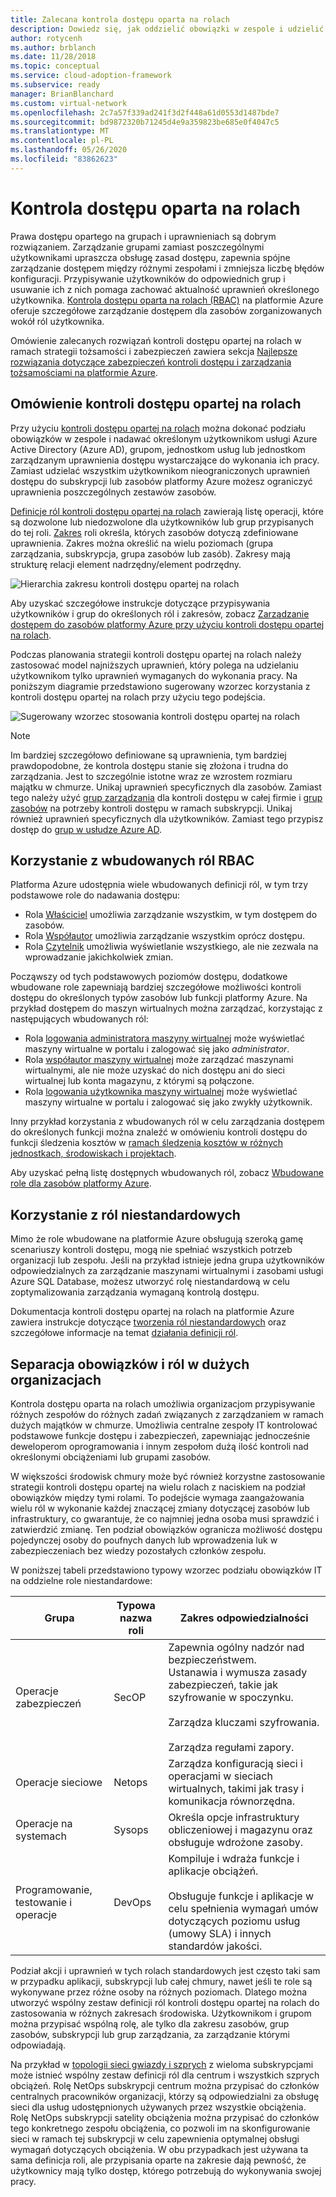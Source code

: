 ```yaml
---
title: Zalecana kontrola dostępu oparta na rolach
description: Dowiedz się, jak oddzielić obowiązki w zespole i udzielić kontroli dostępu opartej na rolach, aby umożliwić użytkownikom i grupom wykonywanie zadań.
author: rotycenh
ms.author: brblanch
ms.date: 11/28/2018
ms.topic: conceptual
ms.service: cloud-adoption-framework
ms.subservice: ready
manager: BrianBlanchard
ms.custom: virtual-network
ms.openlocfilehash: 2c7a57f339ad241f3d2f448a61d0553d1487bde7
ms.sourcegitcommit: bd9872320b71245d4e9a359823be685e0f4047c5
ms.translationtype: MT
ms.contentlocale: pl-PL
ms.lasthandoff: 05/26/2020
ms.locfileid: "83862623"
---
```

# <a name="role-based-access-control"></a>Kontrola dostępu oparta na rolach

Prawa dostępu opartego na grupach i uprawnieniach są dobrym rozwiązaniem. Zarządzanie grupami zamiast poszczególnymi użytkownikami upraszcza obsługę zasad dostępu, zapewnia spójne zarządzanie dostępem między różnymi zespołami i zmniejsza liczbę błędów konfiguracji. Przypisywanie użytkowników do odpowiednich grup i usuwanie ich z nich pomaga zachować aktualność uprawnień określonego użytkownika. [Kontrola dostępu oparta na rolach (RBAC)](https://docs.microsoft.com/azure/role-based-access-control/overview) na platformie Azure oferuje szczegółowe zarządzanie dostępem dla zasobów zorganizowanych wokół ról użytkownika.

Omówienie zalecanych rozwiązań kontroli dostępu opartej na rolach w ramach strategii tożsamości i zabezpieczeń zawiera sekcja [Najlepsze rozwiązania dotyczące zabezpieczeń kontroli dostępu i zarządzania tożsamościami na platformie Azure](https://docs.microsoft.com/azure/security/fundamentals/identity-management-best-practices#use-role-based-access-control).

## <a name="overview-of-role-based-access-control"></a>Omówienie kontroli dostępu opartej na rolach

Przy użyciu [kontroli dostępu opartej na rolach](https://docs.microsoft.com/azure/role-based-access-control/overview) można dokonać podziału obowiązków w zespole i nadawać określonym użytkownikom usługi Azure Active Directory (Azure AD), grupom, jednostkom usług lub jednostkom zarządzanym uprawnienia dostępu wystarczające do wykonania ich pracy. Zamiast udzielać wszystkim użytkownikom nieograniczonych uprawnień dostępu do subskrypcji lub zasobów platformy Azure możesz ograniczyć uprawnienia poszczególnych zestawów zasobów.

[Definicje ról kontroli dostępu opartej na rolach](https://docs.microsoft.com/azure/role-based-access-control/role-definitions) zawierają listę operacji, które są dozwolone lub niedozwolone dla użytkowników lub grup przypisanych do tej roli. [Zakres](https://docs.microsoft.com/azure/role-based-access-control/overview#scope) roli określa, których zasobów dotyczą zdefiniowane uprawnienia. Zakres można określić na wielu poziomach (grupa zarządzania, subskrypcja, grupa zasobów lub zasób). Zakresy mają strukturę relacji element nadrzędny/element podrzędny.

![Hierarchia zakresu kontroli dostępu opartej na rolach](../../_images/azure-best-practices/rbac-scope.png)

Aby uzyskać szczegółowe instrukcje dotyczące przypisywania użytkowników i grup do określonych ról i zakresów, zobacz [Zarządzanie dostępem do zasobów platformy Azure przy użyciu kontroli dostępu opartej na rolach](https://docs.microsoft.com/azure/role-based-access-control/role-assignments-portal).

Podczas planowania strategii kontroli dostępu opartej na rolach należy zastosować model najniższych uprawnień, który polega na udzielaniu użytkownikom tylko uprawnień wymaganych do wykonania pracy. Na poniższym diagramie przedstawiono sugerowany wzorzec korzystania z kontroli dostępu opartej na rolach przy użyciu tego podejścia.

![Sugerowany wzorzec stosowania kontroli dostępu opartej na rolach](../../_images/azure-best-practices/rbac-least-privilege.png)

> [!NOTE]
> Im bardziej szczegółowo definiowane są uprawnienia, tym bardziej prawdopodobne, że kontrola dostępu stanie się złożona i trudna do zarządzania. Jest to szczególnie istotne wraz ze wzrostem rozmiaru majątku w chmurze. Unikaj uprawnień specyficznych dla zasobów. Zamiast tego należy użyć [grup zarządzania](https://docs.microsoft.com/azure/governance/management-groups) dla kontroli dostępu w całej firmie i [grup zasobów](https://docs.microsoft.com/azure/azure-resource-manager/management/overview#resource-groups) na potrzeby kontroli dostępu w ramach subskrypcji. Unikaj również uprawnień specyficznych dla użytkowników. Zamiast tego przypisz dostęp do [grup w usłudze Azure AD](https://docs.microsoft.com/azure/active-directory/fundamentals/active-directory-manage-groups).

## <a name="use-built-in-rbac-roles"></a>Korzystanie z wbudowanych ról RBAC

Platforma Azure udostępnia wiele wbudowanych definicji ról, w tym trzy podstawowe role do nadawania dostępu:

- Rola [Właściciel](https://docs.microsoft.com/azure/role-based-access-control/built-in-roles#owner) umożliwia zarządzanie wszystkim, w tym dostępem do zasobów.
- Rola [Współautor](https://docs.microsoft.com/azure/role-based-access-control/built-in-roles#contributor) umożliwia zarządzanie wszystkim oprócz dostępu.
- Rola [Czytelnik](https://docs.microsoft.com/azure/role-based-access-control/built-in-roles#reader) umożliwia wyświetlanie wszystkiego, ale nie zezwala na wprowadzanie jakichkolwiek zmian.

Począwszy od tych podstawowych poziomów dostępu, dodatkowe wbudowane role zapewniają bardziej szczegółowe możliwości kontroli dostępu do określonych typów zasobów lub funkcji platformy Azure. Na przykład dostępem do maszyn wirtualnych można zarządzać, korzystając z następujących wbudowanych ról:

- Rola [logowania administratora maszyny wirtualnej](https://docs.microsoft.com/azure/role-based-access-control/built-in-roles#virtual-machine-administrator-login) może wyświetlać maszyny wirtualne w portalu i zalogować się jako _administrator_.
- Rola [współautor maszyny wirtualnej](https://docs.microsoft.com/azure/role-based-access-control/built-in-roles#virtual-machine-contributor) może zarządzać maszynami wirtualnymi, ale nie może uzyskać do nich dostępu ani do sieci wirtualnej lub konta magazynu, z którymi są połączone.
- Rola [logowania użytkownika maszyny wirtualnej](https://docs.microsoft.com/azure/role-based-access-control/built-in-roles#virtual-machine-user-login) może wyświetlać maszyny wirtualne w portalu i zalogować się jako zwykły użytkownik.

Inny przykład korzystania z wbudowanych ról w celu zarządzania dostępem do określonych funkcji można znaleźć w omówieniu kontroli dostępu do funkcji śledzenia kosztów w [ramach śledzenia kosztów w różnych jednostkach, środowiskach i projektach](../azure-best-practices/track-costs.md#provide-the-right-level-of-cost-access).

Aby uzyskać pełną listę dostępnych wbudowanych ról, zobacz [Wbudowane role dla zasobów platformy Azure](https://docs.microsoft.com/azure/role-based-access-control/built-in-roles).

## <a name="use-custom-roles"></a>Korzystanie z ról niestandardowych

Mimo że role wbudowane na platformie Azure obsługują szeroką gamę scenariuszy kontroli dostępu, mogą nie spełniać wszystkich potrzeb organizacji lub zespołu. Jeśli na przykład istnieje jedna grupa użytkowników odpowiedzialnych za zarządzanie maszynami wirtualnymi i zasobami usługi Azure SQL Database, możesz utworzyć rolę niestandardową w celu zoptymalizowania zarządzania wymaganą kontrolą dostępu.

Dokumentacja kontroli dostępu opartej na rolach na platformie Azure zawiera instrukcje dotyczące [tworzenia ról niestandardowych](https://docs.microsoft.com/azure/role-based-access-control/custom-roles) oraz szczegółowe informacje na temat [działania definicji ról](https://docs.microsoft.com/azure/role-based-access-control/role-definitions).

## <a name="separation-of-responsibilities-and-roles-for-large-organizations"></a>Separacja obowiązków i ról w dużych organizacjach

Kontrola dostępu oparta na rolach umożliwia organizacjom przypisywanie różnych zespołów do różnych zadań związanych z zarządzaniem w ramach dużych majątków w chmurze. Umożliwia centralne zespoły IT kontrolować podstawowe funkcje dostępu i zabezpieczeń, zapewniając jednocześnie deweloperom oprogramowania i innym zespołom dużą ilość kontroli nad określonymi obciążeniami lub grupami zasobów.

W większości środowisk chmury może być również korzystne zastosowanie strategii kontroli dostępu opartej na wielu rolach z naciskiem na podział obowiązków między tymi rolami. To podejście wymaga zaangażowania wielu ról w wykonanie każdej znaczącej zmiany dotyczącej zasobów lub infrastruktury, co gwarantuje, że co najmniej jedna osoba musi sprawdzić i zatwierdzić zmianę. Ten podział obowiązków ogranicza możliwość dostępu pojedynczej osoby do poufnych danych lub wprowadzenia luk w zabezpieczeniach bez wiedzy pozostałych członków zespołu.

W poniższej tabeli przedstawiono typowy wzorzec podziału obowiązków IT na oddzielne role niestandardowe:

<!-- markdownlint-disable MD033 -->

| Grupa | Typowa nazwa roli | Zakres odpowiedzialności |
| --- | --- | --- |
| Operacje zabezpieczeń | SecOP | Zapewnia ogólny nadzór nad bezpieczeństwem. <br> Ustanawia i wymusza zasady zabezpieczeń, takie jak szyfrowanie w spoczynku. <br><br> Zarządza kluczami szyfrowania. <br><br> Zarządza regułami zapory. |
| Operacje sieciowe | Netops | Zarządza konfiguracją sieci i operacjami w sieciach wirtualnych, takimi jak trasy i komunikacja równorzędna. |
| Operacje na systemach | Sysops | Określa opcje infrastruktury obliczeniowej i magazynu oraz obsługuje wdrożone zasoby. |
| Programowanie, testowanie i operacje | DevOps | Kompiluje i wdraża funkcje i aplikacje obciążeń. <br><br> Obsługuje funkcje i aplikacje w celu spełnienia wymagań umów dotyczących poziomu usług (umowy SLA) i innych standardów jakości. |

<!-- markdownlint-enable MD033 -->

Podział akcji i uprawnień w tych rolach standardowych jest często taki sam w przypadku aplikacji, subskrypcji lub całej chmury, nawet jeśli te role są wykonywane przez różne osoby na różnych poziomach. Dlatego można utworzyć wspólny zestaw definicji ról kontroli dostępu opartej na rolach do zastosowania w różnych zakresach środowiska. Użytkownikom i grupom można przypisać wspólną rolę, ale tylko dla zakresu zasobów, grup zasobów, subskrypcji lub grup zarządzania, za zarządzanie którymi odpowiadają.

Na przykład w [topologii sieci gwiazdy i szprych](../azure-best-practices/hub-spoke-network-topology.md) z wieloma subskrypcjami może istnieć wspólny zestaw definicji ról dla centrum i wszystkich szprych obciążeń. Rolę NetOps subskrypcji centrum można przypisać do członków centralnych pracowników organizacji, którzy są odpowiedzialni za obsługę sieci dla usług udostępnionych używanych przez wszystkie obciążenia. Rolę NetOps subskrypcji satelity obciążenia można przypisać do członków tego konkretnego zespołu obciążenia, co pozwoli im na skonfigurowanie sieci w ramach tej subskrypcji w celu zapewnienia optymalnej obsługi wymagań dotyczących obciążenia. W obu przypadkach jest używana ta sama definicja roli, ale przypisania oparte na zakresie dają pewność, że użytkownicy mają tylko dostęp, którego potrzebują do wykonywania swojej pracy.
